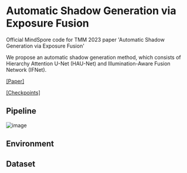 # Automatic Shadow Generation via Exposure Fusion

Official MindSpore code for TMM 2023 paper 'Automatic Shadow Generation via Exposure Fusion'

We propose an automatic shadow generation method, which consists of Hierarchy Attention U-Net (HAU-Net) and Illumination-Aware Fusion Network (IFNet).

[[Paper]](https://ieeexplore.ieee.org/document/10043015)

[[Checkpoints]]()

## Pipeline
![image](https://github.com/lingtainxia123/AutoShadow/blob/master/images/framework.png)

## Environment

## Dataset
